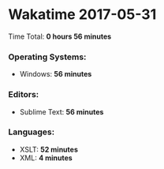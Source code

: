 # Wakatime 2017-05-31

Time Total: **0 hours 56 minutes**

### Operating Systems:
- Windows: **56 minutes** 

### Editors:
- Sublime Text: **56 minutes** 

### Languages:
- XSLT: **52 minutes** 
- XML: **4 minutes** 


